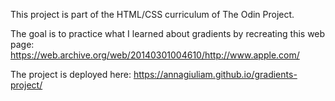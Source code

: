 This project is part of the HTML/CSS curriculum of The Odin Project.

The goal is to practice what I learned about gradients by recreating this web page: https://web.archive.org/web/20140301004610/http://www.apple.com/

The project is deployed here: https://annagiuliam.github.io/gradients-project/